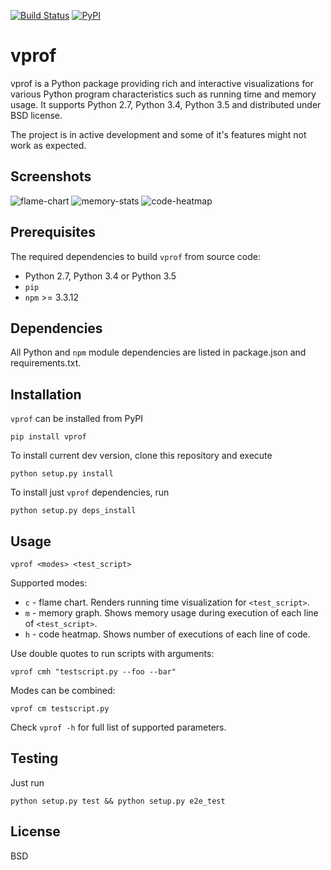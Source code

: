[![Build Status](https://travis-ci.org/nvdv/vprof.svg?branch=master)](https://travis-ci.org/nvdv/vprof)
[![PyPI](https://img.shields.io/pypi/v/vprof.svg)](https://pypi.python.org/pypi/vprof/)

# vprof

vprof is a Python package providing rich and interactive visualizations for
various Python program characteristics such as running time and memory usage.
It supports Python 2.7, Python 3.4, Python 3.5 and distributed under BSD license.

The project is in active development and some of it's features might not work as
expected.

## Screenshots

![flame-chart](http://i.imgur.com/mbszOET.png?1)
![memory-stats](http://i.imgur.com/jTJGu2t.png?1)
![code-heatmap](http://i.imgur.com/0FNdQHN.png?1)

## Prerequisites
The required dependencies to build ```vprof``` from source code:
 * Python 2.7, Python 3.4 or Python 3.5
 * ```pip```
 * ```npm``` >= 3.3.12

## Dependencies
All Python and ```npm``` module dependencies are listed in package.json and requirements.txt.

## Installation
```vprof``` can be installed from PyPI

    pip install vprof

To install current dev version, clone this repository and execute

    python setup.py install

To install just ```vprof``` dependencies, run

    python setup.py deps_install


## Usage

    vprof <modes> <test_script>

Supported modes:

* ```c``` - flame chart. Renders running time visualization for ```<test_script>```.
* ```m``` - memory graph. Shows memory usage during execution of each line of ```<test_script>```.
* ```h``` - code heatmap. Shows number of executions of each line of code.

Use double quotes to run scripts with arguments:

    vprof cmh "testscript.py --foo --bar"

Modes can be combined:

    vprof cm testscript.py

Check ```vprof -h``` for full list of supported parameters.

## Testing
Just run

    python setup.py test && python setup.py e2e_test

## License
BSD
